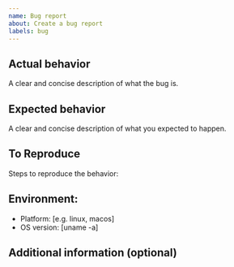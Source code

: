 ```yaml
---
name: Bug report
about: Create a bug report
labels: bug
---
```


## Actual behavior

A clear and concise description of what the bug is.

## Expected behavior

A clear and concise description of what you expected to happen.

## To Reproduce

Steps to reproduce the behavior:

## Environment:

- Platform: [e.g. linux, macos]
- OS version: [uname -a]

## Additional information (optional)
